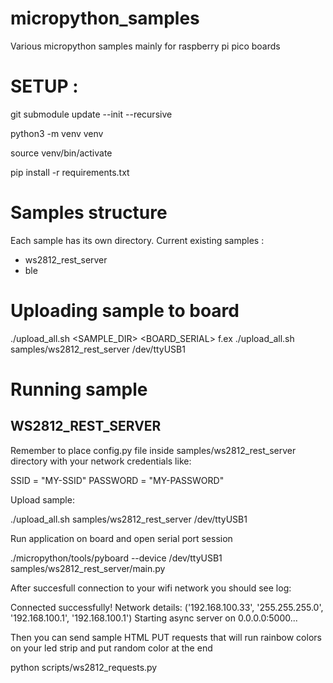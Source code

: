 # micropython_samples
Various micropython samples mainly for raspberry pi pico boards 

# SETUP : 

git submodule update --init --recursive

python3 -m venv venv

source venv/bin/activate

pip install -r requirements.txt

# Samples structure

Each sample has its own directory. 
Current existing samples :
- ws2812_rest_server
- ble

# Uploading sample to board


./upload_all.sh <SAMPLE_DIR> <BOARD_SERIAL> 
f.ex 
./upload_all.sh samples/ws2812_rest_server /dev/ttyUSB1

# Running sample

## WS2812_REST_SERVER

Remember to place config.py file inside samples/ws2812_rest_server directory with your network credentials like:

SSID = "MY-SSID"
PASSWORD = "MY-PASSWORD"

Upload sample:

./upload_all.sh samples/ws2812_rest_server /dev/ttyUSB1

Run application on board and open serial port session

./micropython/tools/pyboard --device /dev/ttyUSB1 samples/ws2812_rest_server/main.py

After succesfull connection to your wifi network you should see log:

Connected successfully!
Network details: ('192.168.100.33', '255.255.255.0', '192.168.100.1', '192.168.100.1')
Starting async server on 0.0.0.0:5000...

Then you can send sample HTML PUT requests that will run rainbow colors on your led strip and put random color at the end

python scripts/ws2812_requests.py
